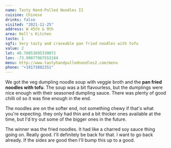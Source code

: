 ```yaml
---
name: Tasty Hand-Pulled Noodles II
cuisine: Chinese
drinks: false
visited: "2021-11-25"
address: W 45th & 9th
area: Hell's Kitchen
taste: 1
sgfi: Very tasty and craveable pan fried noodles with tofu
value: 2
lat: 40.76053695330072
lon: -73.99077967553184
menu: http://www.tastyhandpullednoodles2.com/menu
phone: "+19173882351"
---
```


We got the veg dumpling noodle soup with veggie broth and the **pan fried noodles with tofu**. The soup was a bit flavourless, but the dumplings were nice enough with their seasoned dumpling sauce. There was plenty of good chilli oil so it was fine enough in the end. 

The noodles are on the softer end, not something chewy if that's what you're expecting. they only had thin and a bit thicker ones available at the time, but I'd try out some of the bigger ones in the future.

The winner was the fried noodles. It had like a charred soy sauce thing going on. Really good. I'll definitely be back for that. I want to go back already. If the sides are good then I'll bump this up to a good.
